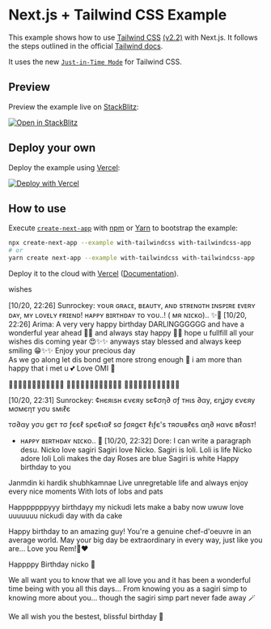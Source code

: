 # Next.js + Tailwind CSS Example

This example shows how to use [Tailwind CSS](https://tailwindcss.com/) [(v2.2)](https://blog.tailwindcss.com/tailwindcss-2-2) with Next.js. It follows the steps outlined in the official [Tailwind docs](https://tailwindcss.com/docs/guides/nextjs).

It uses the new [`Just-in-Time Mode`](https://tailwindcss.com/docs/just-in-time-mode) for Tailwind CSS.

## Preview

Preview the example live on [StackBlitz](http://stackblitz.com/):

[![Open in StackBlitz](https://developer.stackblitz.com/img/open_in_stackblitz.svg)](https://stackblitz.com/github/vercel/next.js/tree/canary/examples/with-tailwindcss)

## Deploy your own

Deploy the example using [Vercel](https://vercel.com?utm_source=github&utm_medium=readme&utm_campaign=next-example):

[![Deploy with Vercel](https://vercel.com/button)](https://vercel.com/new/git/external?repository-url=https://github.com/vercel/next.js/tree/canary/examples/with-tailwindcss&project-name=with-tailwindcss&repository-name=with-tailwindcss)

## How to use

Execute [`create-next-app`](https://github.com/vercel/next.js/tree/canary/packages/create-next-app) with [npm](https://docs.npmjs.com/cli/init) or [Yarn](https://yarnpkg.com/lang/en/docs/cli/create/) to bootstrap the example:

```bash
npx create-next-app --example with-tailwindcss with-tailwindcss-app
# or
yarn create next-app --example with-tailwindcss with-tailwindcss-app
```

Deploy it to the cloud with [Vercel](https://vercel.com/new?utm_source=github&utm_medium=readme&utm_campaign=next-example) ([Documentation](https://nextjs.org/docs/deployment)).



wishes

[10/20, 22:26] Sunrockey: ʏᴏᴜʀ ɢʀᴀᴄᴇ, ʙᴇᴀᴜᴛʏ, ᴀɴᴅ sᴛʀᴇɴɢᴛʜ ɪɴsᴘɪʀᴇ ᴇᴠᴇʀʏ ᴅᴀʏ, ᴍʏ ʟᴏᴠᴇʟʏ ғʀɪᴇɴᴅ! ʜᴀᴘᴘʏ ʙɪʀᴛʜᴅᴀʏ ᴛᴏ ʏᴏᴜ..! ( ᴍʀ ɴɪᴄᴋᴏ).. ✨💙
[10/20, 22:26] Arima: A very very happy birthday DARLINGGGGGG and have a wonderful year ahead 🎉✨ and always stay happy 💖✨ hope u fullfill all your wishes dis coming year 😍✨✨ anyways stay blessed and always keep smiling 😁✨✨ Enjoy your precious day  
As we go along let dis bond get more strong enough 🤧 i am more than happy that i met u 💕 
Love OMI 💖

🎂🎂🎂🎂🎂🎂🎂🎂🎂🎂🎂🎂
🎊🎊🎊🎊🎊🎊🎊🎊🎊🎊🎊🎊
🥂🥂🥂🥂🥂🥂🥂🥂🥂🥂🥂🥂


[10/20, 22:31] Sunrockey: ¢нєяιѕн єνєяу ѕє¢ση∂ σƒ тнιѕ ∂αу, єηʝσу єνєяу мσмєηт уσυ ѕмιℓє

тσ∂αу уσυ gєт тσ ƒєєℓ ѕρє¢ιαℓ ѕσ ƒσяgєт ℓιƒє'ѕ тяσυвℓєѕ αη∂ нανє вℓαѕт!
   
   - ʜᴀᴘᴘʏ ʙɪʀᴛʜᴅᴀʏ ɴɪᴄᴋᴏ.. 🥳
[10/20, 22:32] Dore: I can write a paragraph desu.
Nicko love sagiri
Sagiri love Nicko.
Sagiri is loli.
Loli is life
Nicko adore loli
Loli makes the day
Roses are blue 
Sagiri is white
Happy birthday to you


Janmdin ki hardik shubhkamnae 
Live unregretable life and always enjoy every nice moments 
With lots of lobs and pats


Happpppppyyy birthdayy my nickudi lets make a baby now uwuw love uuuuuuu nickudi day with da cake


Happy birthday to an amazing guy! You're a genuine chef-d'oeuvre in an average world. May your big day be extraordinary in every way, just like you are... 
Love you Rem!🎂♥️


Happppy Birthday nicko 💓

We all want you to know that we all love you and it has been a wonderful time being with you all this days...
From knowing you as a sagiri simp to knowing more about you... though the sagiri simp part never fade away 🪄

We all wish you the bestest, blissful birthday 🎉
